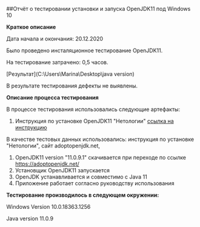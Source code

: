 ##Отчёт о тестировании установки и запуска OpenJDK11 под Windows 10

**Краткое описание**

Дата начала и окончания: 20.12.2020 

Было проведено инсталяционное тестирование OpenJDK11.

На тестирование затрачено: 0,5 часов.

[Результат](C:\Users\Marina\Desktop\java version\)

В результате тестирования дефекты не выявлены.

**Описание процесса тестирования**

В процессе тестирования использовались следующие артефакты:

1. Инструкция по установке OpenJDK11 "Нетологии" [ссылка на инструкцию](https://github.com/netology-code/javaqa-homeworks/blob/master/intro/openjdk11-manual.md)


В качестве тестовых данных использовались: инструкция по установке "Нетологии", сайт adoptopenjdk.net,

1. OpenJDK11 version "11.0.9.1" скачивается при переходе по ссылке https://adoptopenjdk.net/
2. Установщик OpenJDK11 запускается
3. OpenJDK устанавливается и совместимо с Java 11
4. Приложение работает согласно руководству использования

**Тестирование производилось в следующем окружении:**

Windows Version 10.0.18363.1256

Java version 11.0.9

